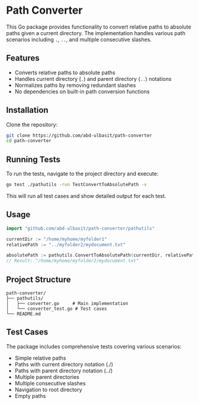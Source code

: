 # Path Converter

This Go package provides functionality to convert relative paths to absolute paths given a current directory. The implementation handles various path scenarios including `.`, `..`, and multiple consecutive slashes.

## Features

- Converts relative paths to absolute paths
- Handles current directory (`.`) and parent directory (`..`) notations
- Normalizes paths by removing redundant slashes
- No dependencies on built-in path conversion functions

## Installation

Clone the repository:

```bash
git clone https://github.com/abd-ulbasit/path-converter
cd path-converter
```

## Running Tests

To run the tests, navigate to the project directory and execute:

```bash
go test ./pathutils -run TestConvertToAbsolutePath -v
```

This will run all test cases and show detailed output for each test.

## Usage

```go
import "github.com/abd-ulbasit/path-converter/pathutils"

currentDir := "/home/myhome/myfolder1"
relativePath := "../myfolder2/mydocument.txt"

absolutePath := pathutils.ConvertToAbsolutePath(currentDir, relativePath)
// Result: "/home/myhome/myfolder2/mydocument.txt"
```



## Project Structure

```
path-converter/
├── pathutils/
│   ├── converter.go     # Main implementation
│   └── converter_test.go # Test cases
└── README.md
```

## Test Cases

The package includes comprehensive tests covering various scenarios:
- Simple relative paths
- Paths with current directory notation (./)
- Paths with parent directory notation (../)
- Multiple parent directories
- Multiple consecutive slashes
- Navigation to root directory
- Empty paths

